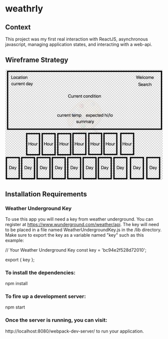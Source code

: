 # weathrly

## Context

This project was my first real interaction with ReactJS, asynchronous javascript, managing application states, and interacting with a web-api.

## Wireframe Strategy
![cy wireframe](Weatherly%20Wireframe.png)

## Installation Requirements

### Weather Underground Key

To use this app you will need a key from weather underground. You can register at https://www.wunderground.com/weather/api. The key will need to be placed in a file named WeatherUndergroundKey.js in the /lib directory. Make sure to export the key as a variable named "key" such as this example:

// Your Weather Underground Key
const key = 'bc94e2f528d72010';

export { key };

### To install the dependencies:

npm install

### To fire up a development server:

npm start

### Once the server is running, you can visit:

http://localhost:8080/webpack-dev-server/ to run your application.

